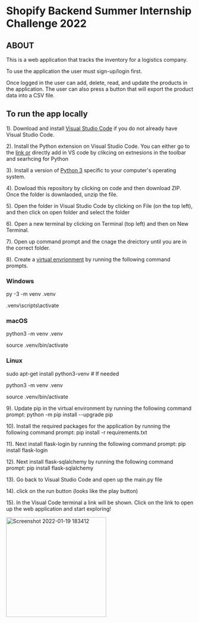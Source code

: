 # Shopify Backend Summer Internship Challenge 2022
## ABOUT 
This is a web application that tracks the inventory for a logistics company.

To use the application the user must sign-up/login first. 

Once logged in the user can add, delete, read, and  update the products in the application. The user can also press a button that will export the product data into a CSV file.  

## To run the app locally
1). Download and install [Visual Studio Code](https://code.visualstudio.com/) if you do not already have Visual Studio Code. 

2). Install the Python extension on Visual Studio Code. You can either go to the [link or](https://marketplace.visualstudio.com/items?itemName=ms-python.python) directly add in VS code by clikcing on extnesions in the toolbar and searhcing for Python

3). Install a version of [Python 3](https://www.python.org/downloads/) specific to your computer's operating system. 

4). Dowload this repository by clicking on code and then download ZIP. Once the folder is downlaoded, unzip the file.  

5). Open the folder in Visual Studio Code by clicking on File (on the top left), and then click on open folder and select the folder

6). Open a new terminal by clicking on Terminal (top left) and then on New Terminal.  

7). Open up command prompt and the cnage the dreictory until you are in the correct folder. 

8). Create a [virtual envrionment](https://docs.python.org/3/library/venv.html) by running the following command prompts. 

### Windows

py -3 -m venv .venv

.venv\scripts\activate

### macOS

python3 -m venv .venv

source .venv/bin/activate

### Linux

sudo apt-get install python3-venv # If needed

python3 -m venv .venv

source .venv/bin/activate





9). Update pip in the virtual environment by running the following command prompt: 
python -m pip install --upgrade pip

10). Install  the required packages for the application by running the following command prompt:
pip install -r requirements.txt

11). Next install flask-login by running the following command prompt: pip install flask-login

12). Next install flask-sqlalchemy by running the following command prompt: pip install flask-sqlalchemy

13). Go back to Visual Studio Code and open up the main.py file

14). click on the run button (looks like the play button)

15). In the Visual Code terminal a link will be shown. Click on the link to open up the web application and start exploring!

<img width="269" alt="Screenshot 2022-01-19 183412" src="https://user-images.githubusercontent.com/97998450/150235289-2eead31c-3c4b-4d25-a62e-554a0ee2988f.png">


